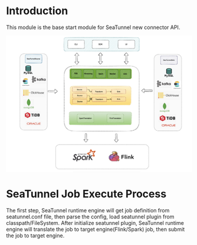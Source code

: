 # Introduction

This module is the base start module for SeaTunnel new connector API.

![seatunnel_architecture.png](../../docs/en/images/seatunnel_architecture.png)

# SeaTunnel Job Execute Process

The first step, SeaTunnel runtime engine will get job definition from seatunnel.conf file, then parse the config, load
seatunnel plugin from classpath/FileSystem. After initialize seatunnel plugin, SeaTunnel runtime engine will translate
the job to target engine(Flink/Spark) job, then submit the job to target engine.

